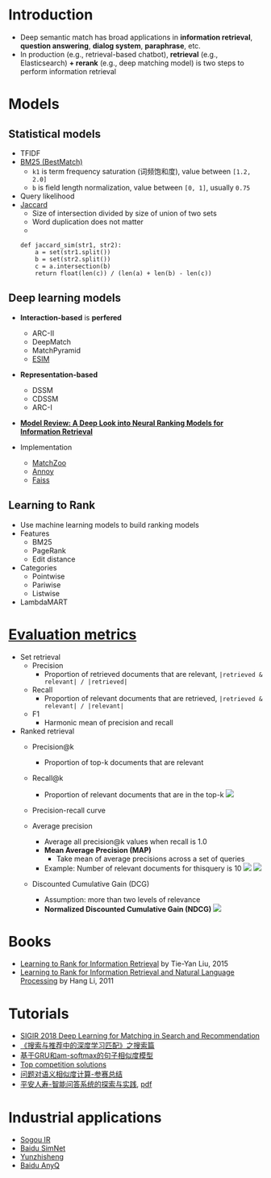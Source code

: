 # Introduction
- Deep semantic match has broad applications in **information retrieval**, **question answering**, **dialog system**, **paraphrase**, etc.
- In production (e.g., retrieval-based chatbot), **retrieval** (e.g., Elasticsearch) **+ rerank** (e.g., deep matching model) is two steps to perform information retrieval


# Models
## Statistical models
- TFIDF
- [BM25 (BestMatch)](https://en.wikipedia.org/wiki/Okapi_BM25)
    - `k1` is term frequency saturation (词频饱和度), value between `[1.2, 2.0]`
    - `b` is field length normalization, value between `[0, 1]`, usually `0.75`
- Query likelihood
- [Jaccard](https://towardsdatascience.com/overview-of-text-similarity-metrics-3397c4601f50)
    - Size of intersection divided by size of union of two sets
    - Word duplication does not matter
    - 
    ```
    def jaccard_sim(str1, str2): 
        a = set(str1.split()) 
        b = set(str2.split())
        c = a.intersection(b)
        return float(len(c)) / (len(a) + len(b) - len(c))
    ```

## Deep learning models
- **Interaction-based** is **perfered**
    - ARC-II
    - DeepMatch
    - MatchPyramid
    - [ESIM](https://github.com/gaoisbest/NLP-Projects/blob/master/7_Information_retrieval/materials_papers/ESIM.pdf)
    
- **Representation-based**
    - DSSM
    - CDSSM
    - ARC-I
- **[Model Review: A Deep Look into Neural Ranking Models for Information Retrieval](https://arxiv.org/pdf/1903.06902.pdf)**
- Implementation
    - [MatchZoo](https://github.com/NTMC-Community/MatchZoo)
    - [Annoy](https://github.com/spotify/annoy)
    - [Faiss](https://github.com/facebookresearch/faiss)
## Learning to Rank
- Use machine learning models to build ranking models
- Features
    - BM25
    - PageRank
    - Edit distance
- Categories
    - Pointwise
    - Pariwise
    - Listwise
- LambdaMART
# [Evaluation metrics](https://github.com/gaoisbest/NLP-Projects/blob/master/7_Information_retrieval/materials_papers/IR_EvaluationMetrics.pdf)
- Set retrieval
    - Precision
        - Proportion of retrieved documents that are relevant, `|retrieved & relevant| / |retrieved|`
    - Recall
        - Proportion of relevant documents that are retrieved, `|retrieved & relevant| / |relevant|`
    - F1
        - Harmonic mean of precision and recall
- Ranked retrieval
    - Precision@k
        - Proportion of top-k documents that are relevant
    - Recall@k
        - Proportion of relevant documents that are in the top-k
    ![](https://github.com/gaoisbest/NLP-Projects/blob/master/7_Information_retrieval/materials_papers/Precision_at_k_recall_at_k_example.png)
    
    - Precision-recall curve
    
    - Average precision
        - Average all precision@k values when recall is 1.0
        - **Mean Average Precision (MAP)**
            - Take mean of average precisions across a set of queries
        - Example: Number of relevant documents for thisquery is 10
    ![](https://github.com/gaoisbest/NLP-Projects/blob/master/7_Information_retrieval/materials_papers/Average_precision_part_1.png)
    ![](https://github.com/gaoisbest/NLP-Projects/blob/master/7_Information_retrieval/materials_papers/Average_precision_part_2.png)
    
    - Discounted Cumulative Gain (DCG)
        - Assumption: more than two levels of relevance
        - **Normalized Discounted Cumulative Gain (NDCG)**
    ![](https://github.com/gaoisbest/NLP-Projects/blob/master/7_Information_retrieval/materials_papers/Discounted_cumulative_gain.png)

# Books
- [Learning to Rank for Information Retrieval](https://www.cda.cn/uploadfile/image/20151220/20151220115436_46293.pdf) by Tie-Yan Liu, 2015
- [Learning to Rank for Information Retrieval and Natural Language Processing](http://www.iro.umontreal.ca/~nie/IFT6255/Books/Learning-to-rank.pdf) by Hang Li, 2011

# Tutorials
- [SIGIR 2018 Deep Learning for Matching in Search and Recommendation](https://www.comp.nus.edu.sg/~xiangnan/sigir18-deep.pdf)
- [《搜索与推荐中的深度学习匹配》之搜索篇](https://zhuanlan.zhihu.com/p/38296950)
- [基于GRU和am-softmax的句子相似度模型](https://spaces.ac.cn/archives/5743)
- [Top competition solutions](https://github.com/Smilexuhc/Data-Competition-TopSolution)
- [问题对语义相似度计算-参赛总结](https://mp.weixin.qq.com/s?__biz=MzU4OTczNTg2OQ==&mid=2247484262&idx=1&sn=d5fb0df4e5aa641065c1b8c2df4142ef&chksm=fdc9b1b4cabe38a2103e5082ed2abccd7b375d79bafceec74576250d6a0dbb0c2e8f28a0ef81&mpshare=1&scene=23&srcid=0106iH7dvawP51FBLHUJ2Chb)
- [平安人寿-智能问答系统的探索与实践](https://www.bilibili.com/video/av46314741/), [pdf](https://github.com/gaoisbest/NLP-Projects/blob/master/7_Information_retrieval/materials_reports/%E5%B9%B3%E5%AE%89%E4%BA%BA%E5%AF%BF_%E6%99%BA%E8%83%BD%E9%97%AE%E7%AD%94%E7%B3%BB%E7%BB%9F%E7%9A%84%E6%8E%A2%E7%B4%A2%E4%B8%8E%E5%AE%9E%E8%B7%B5.pdf)

# Industrial applications
- [Sogou IR](https://mp.weixin.qq.com/s/9RFp4-2M0FSgD2A2LE7scA)
- [Baidu SimNet](https://github.com/baidu/AnyQ)
- [Yunzhisheng](https://mp.weixin.qq.com/s/TjM_8FqKYX8KMLFo4TtNtA)
- [Baidu AnyQ](https://github.com/baidu/AnyQ)

